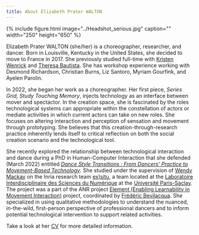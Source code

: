 ```yaml
---
title: About Elizabeth Prater WALTON
---
```

{% include figure.html image="../Headshot_serious.jpg" caption="" width="250" height="650" %}

Elizabeth Prater WALTON (she/her) is a choreographer, researcher, and dancer. Born in Louisville, Kentucky in the United States, she decided to move to France in 2017. She previously studied full-time with [Kristen Wenrick](http://rivercityballet-ky.org/about-us/) and [Theresa Bautista](http://www.theresabautistadance.com/). She has workshop experience working with Desmond Richardson, Christian Burns, Liz Santoro, Myriam Gourfink, and Ayelen Parolin. 

In 2022, she began her work as a choreographer. Her first piece, *Series Grid, Study Touching Memory*, injects technology as an interface between mover and spectactor. In the creation space, she is fascinated by the roles technological systems can appropriate within the constellation of actors or mediate activities in which current actors can take on new roles. She focuses on altering interaction and perception of sensation and movement through prototyping. She believes that this creation-through-research practice inherently lends itself to critical reflection on both the social creation scenario and the technological tool.

She recently explored the relationship between technological interaction and dance during a PhD in Human-Computer Interaction that she defended (March 2022) entitled [*Dance Style Transitions : From Dancers’ Practice to Movement-Based Technology*](https://www.theses.fr/2022UPASG027). She studied under the supervision of [Wendy Mackay](https://ex-situ.lri.fr/people/mackay/) on the Inria research team [ex)situ](https://ex-situ.lri.fr/), a team located at the [Laboratoire Interdisciplinaire des Sciences du Numérique](https://www.lisn.upsaclay.fr/) at the [Université Paris-Saclay](https://www.universite-paris-saclay.fr/en). The project was a part of the ANR project [Element (Enabling Learnability in Movement Interaction)](https://element-project.ircam.fr/) project, coordinated by [Frédéric Bevilacqua](https://frederic-bevilacqua.net/). She specialized in using qualitative methodologies to understand the nuanced, in-the-wild, first-person perspective of professional dancers and to inform potential technological intervention to support related activities. 

Take a look at her [CV](September_2022-Elizabeth_Walton_Dance_CV.pdf) for more detailed information.


